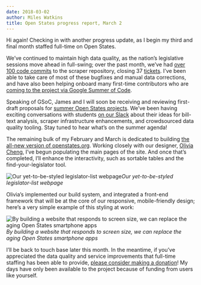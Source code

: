 ```yaml
---
date: 2018-03-02
author: Miles Watkins
title: Open States progress report, March 2
---
```


Hi again! Checking in with another progress update, as I begin my third and final month staffed full-time on Open States.

We’ve continued to maintain high data quality, as the nation’s legislative sessions move ahead in full-swing; over the past month, we’ve had [over 100 code commits](https://github.com/openstates/openstates/commits/master) to the scraper repository, closing 37 [tickets](https://github.com/openstates/openstates/issues). I’ve been able to take care of most of these bugfixes and manual data corrections, and have also been helping onboard many first-time contributors who are [coming to the project via Google Summer of Code](https://blog.openstates.org/open-states-google-summer-of-code-2018-24e6493cbc9e).

Speaking of GSoC, James and I will soon be receiving and reviewing first-draft proposals for [summer Open States projects](https://github.com/openstates/meta/wiki/GSoC-2018-Overview). We’ve been having exciting conversations with students [on our Slack](https://openstates-slack.herokuapp.com/) about their ideas for bill-text analysis, scraper infrastructure enhancements, and crowdsourced data quality tooling. Stay tuned to hear what’s on the summer agenda!

The remaining bulk of my February and March is dedicated to building [the all-new version of openstates.org](https://blog.openstates.org/the-new-openstates-org-a-sneak-peek-2671e36ceac8). Working closely with our designer, [Olivia Cheng](https://github.com/heyitsolivia), I’ve begun populating the main pages of the site. And once that’s completed, I’ll enhance the interactivity, such as sortable tables and the find-your-legislator tool.

![Our yet-to-be-styled legislator-list webpage](https://cdn-images-1.medium.com/max/3244/1*z-C59DnHhr53sQr6oP-ekg.png)*Our yet-to-be-styled legislator-list webpage*

Olivia’s implemented our build system, and integrated a front-end framework that will be at the core of our responsive, mobile-friendly design; here’s a very simple example of this styling at work:

![By building a website that responds to screen size, we can replace the aging Open States smartphone apps](https://cdn-images-1.medium.com/max/2000/1*3QNT6MBhyTfN7gX03iMzlw.gif)*By building a website that responds to screen size, we can replace the aging Open States smartphone apps*

I’ll be back to touch base later this month. In the meantime, if you’ve appreciated the data quality and service improvements that full-time staffing has been able to provide, [please consider making a donation](https://openstates.org/funding/)! My days have only been available to the project because of funding from users like yourself.
